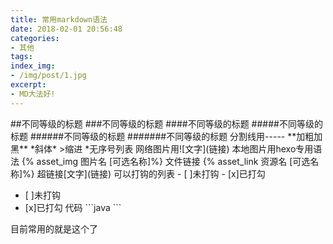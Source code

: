 ```yaml
---
title: 常用markdown语法
date: 2018-02-01 20:56:48
categories:
- 其他
tags:
index_img:
- /img/post/1.jpg
excerpt:
- MD大法好!
---
```

\##不同等级的标题
\###不同等级的标题
\####不同等级的标题
\#####不同等级的标题
\######不同等级的标题
\#######不同等级的标题
分割线用-----
\*\*加粗加黑\*\*
\*斜体\*
\>缩进
\*无序号列表
网络图片用\!\[文字\]\(链接\)
本地图片用hexo专用语法
\{\% asset_img 图片名 \[可选名称\]\%\}
文件链接
\{\% asset_link 资源名 \[可选名称\]\%\}
超链接\[文字\]\(链接\)
可以打钩的列表
\- \[ \]未打钩
\- \[x\]已打勾
- [ ]未打钩
- [x]已打勾
代码
\`\`\`java
\`\`\`

目前常用的就是这个了